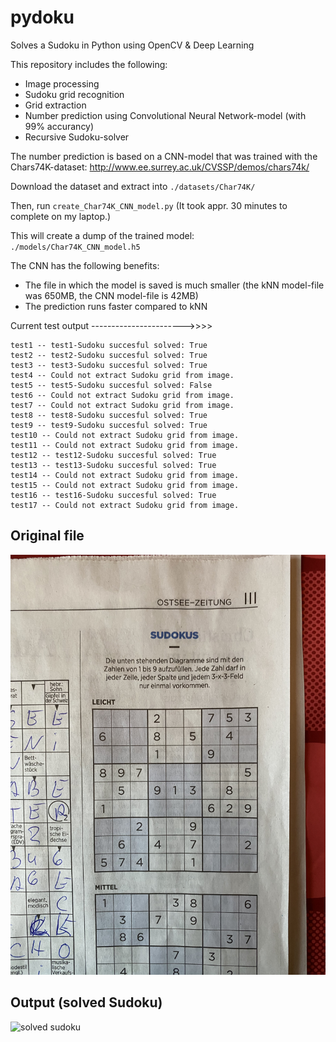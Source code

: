 # pydoku
Solves a Sudoku in Python using OpenCV & Deep Learning

This repository includes the following:
- Image processing
- Sudoku grid recognition
- Grid extraction
- Number prediction using Convolutional Neural Network-model (with 99% accurancy) 
- Recursive Sudoku-solver

The number prediction is based on a CNN-model that was trained with the Chars74K-dataset: http://www.ee.surrey.ac.uk/CVSSP/demos/chars74k/

Download the dataset and extract into `./datasets/Char74K/`

Then, run `create_Char74K_CNN_model.py`
(It took appr. 30 minutes to complete on my laptop.)

This will create a dump of the trained model: `./models/Char74K_CNN_model.h5`

The CNN has the following benefits:
- The file in which the model is saved is much smaller (the kNN model-file was 650MB, the CNN model-file is 42MB)
- The prediction runs faster compared to kNN 

Current test output ----------------------->>>>

```
test1 -- test1-Sudoku succesful solved: True
test2 -- test2-Sudoku succesful solved: True
test3 -- test3-Sudoku succesful solved: True
test4 -- Could not extract Sudoku grid from image.
test5 -- test5-Sudoku succesful solved: False
test6 -- Could not extract Sudoku grid from image.
test7 -- Could not extract Sudoku grid from image.
test8 -- test8-Sudoku succesful solved: True
test9 -- test9-Sudoku succesful solved: True
test10 -- Could not extract Sudoku grid from image.
test11 -- Could not extract Sudoku grid from image.
test12 -- test12-Sudoku succesful solved: True
test13 -- test13-Sudoku succesful solved: True
test14 -- Could not extract Sudoku grid from image.
test15 -- Could not extract Sudoku grid from image.
test16 -- test16-Sudoku succesful solved: True
test17 -- Could not extract Sudoku grid from image.
```

## Original file
![original sudoku](https://raw.githubusercontent.com/HannesHolst1/pydoku/master/test_files/test1.jpg)

## Output (solved Sudoku)
![solved sudoku](https://github.com/HannesHolst1/pydoku/blob/master/output/test1_output.png?raw=true)
